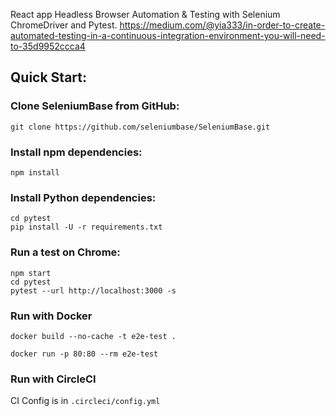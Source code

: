 React app Headless Browser Automation & Testing with Selenium ChromeDriver and Pytest.
https://medium.com/@yia333/in-order-to-create-automated-testing-in-a-continuous-integration-environment-you-will-need-to-35d9952ccca4

## Quick Start:

### Clone SeleniumBase from GitHub:

`git clone https://github.com/seleniumbase/SeleniumBase.git`

### Install npm dependencies:

`npm install`

### Install Python dependencies:

```
cd pytest
pip install -U -r requirements.txt
```

### Run a test on Chrome:

```
npm start
cd pytest
pytest --url http://localhost:3000 -s
```

### Run with Docker

```
docker build --no-cache -t e2e-test .

docker run -p 80:80 --rm e2e-test
```

### Run with CircleCI

CI Config is in `.circleci/config.yml`
